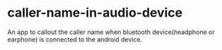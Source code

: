 # caller-name-in-audio-device
An app to callout the caller name when bluetooth device(headphone or earphone) is connected to the android device.
